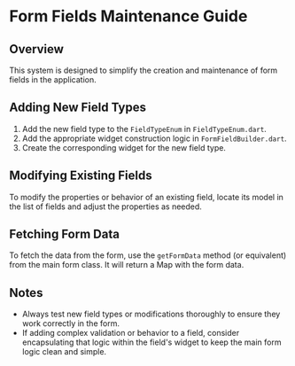 
# Form Fields Maintenance Guide

## Overview
This system is designed to simplify the creation and maintenance of form fields in the application.

## Adding New Field Types
1. Add the new field type to the `FieldTypeEnum` in `FieldTypeEnum.dart`.
2. Add the appropriate widget construction logic in `FormFieldBuilder.dart`.
3. Create the corresponding widget for the new field type.

## Modifying Existing Fields
To modify the properties or behavior of an existing field, locate its model in the list of fields and adjust the properties as needed.

## Fetching Form Data
To fetch the data from the form, use the `getFormData` method (or equivalent) from the main form class. It will return a Map with the form data.

## Notes
- Always test new field types or modifications thoroughly to ensure they work correctly in the form.
- If adding complex validation or behavior to a field, consider encapsulating that logic within the field's widget to keep the main form logic clean and simple.
